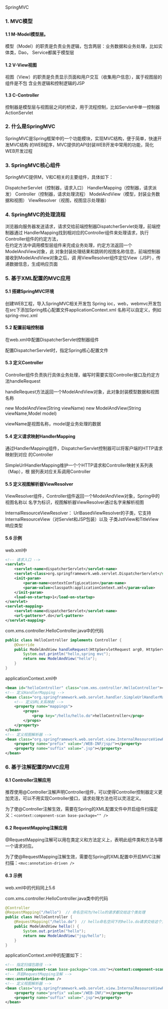 SpringMVC

### 1. MVC模型

#### 1.1 M-Model模型层。
模型（Model）的职责是负责业务逻辑，包含两层：业务数据和业务处理，比如实体类，Dao，
Service都属于模型层

#### 1.2 V-View视图
视图（View）的职责是负责显示页面和用户交互（收集用户信息），属于视图层的组件是不包
含业务逻辑和控制逻辑的JSP	

#### 1.3 C-Controller
控制器是模型层与视图层之间的桥梁，用于流程控制，比如Servlet中单一控制器ActionServlet

### 2. 什么是SpringMVC
SpringMVC是Spring框架中的一个功能模块，实现MVC结构，便于简单，快速开发MVC结构
的WEB程序，MVC提供的API封装WEB开发中常用的功能，简化WEB开发过程

### 3. SpringMVC核心组件
SpringMVC提供M，V和C相关的主要组件，具体如下：

DispatcherServlet（控制器，请求入口）
HandlerMapping（控制器，请求派发）
Controller（控制器，请求处理流程）
ModelAndView（模型，封装业务数据和视图）
ViewResolver（视图，视图显示处理器）

### 4. SpringMVC的处理流程
浏览器向服务器发送请求，请求交给前端控制器DispatcherServlet处理，前端控制器通过
HandlerMapping找到相对应的Controller组件来处理请求，执行Controller组件的约定方法，	
在约定方法中调用模型层组件来完成业务处理，约定方法返回一个ModelAndView对象，此
对象封装处理结果和跳转的视图名称信息，前端控制器接收到ModelAndView对象之后，调
用ViewResolver组件定位View（JSP），传递数据信息，生成响应页面

### 5. 基于XML配置的MVC应用

#### 5.1 搭建SpringMVC环境
创建WEB工程，导入SpringMVC相关开发包
Spring ioc，web，webmvc开发包
在src下添加Spring核心配置文件applicationContext.xml
名称可以自定义，例如spring-mvc.xml

#### 5.2 配置前端控制器

在web.xml中配置DispatcherServlet控制器组件

配置DispatcherServlet时，指定Spring核心配置文件

#### 5.3 定义Controller

Controller组件负责执行具体业务处理，编写时需要实现Controller接口及约定方法handleRequest

handleRequest方法返回一个ModelAndView对象，此对象封装模型数据和视图名称

new ModelAndView(String viewName)
new ModelAndView(String viewName,Model model)

viewName是视图名称，model是业务处理的数据

#### 5.4 定义请求映射HandlerMapping

通过HandlerMapping组件，DispatcherServlet控制器可以将客户端的HTTP请求映射到对应
的Controller

SimpleUrlHandlerMapping维护一个个HTTP请求和Controller映射关系列表（Map），根
据列表对应关系调用Controller

#### 5.5 定义视图解析器ViewResolver

ViewResolver组件，Controller组件返回一个ModelAndView对象，Spring中的视图名称以
名字为标识，视图解析器ViewResolver通过名字来解析视图

InternalResourceViewResolver：
UrlBasedViewResolver的子类，它支持InternalResourceView（对Servlet和JSP包装）以及
子类JstlView和TitleView响应类型

#### 5.6 示例

web.xml中

```xml
<!-- 请求入口 -->
<servlet>
    <servlet-name>dispatcherServlet</servlet-name>
    <servlet-class>org.springframework.web.servlet.DispatcherServlet</servlet-class>
    <init-param>
        <param-name>contextConfigLocation</param-name>
        <param-value>classpath:applicationContext.xml</param-value>
    </init-param>
    <load-on-startup>1</load-on-startup>
</servlet>
<servlet-mapping>
    <servlet-name>dispatcherServlet</servlet-name>
    <url-pattern>*.do</url-pattern>
</servlet-mapping>
```

com.xms.controller.HelloController.java中的代码

```java
public class HelloController implements Controller {
	@Override
	public ModelAndView handleRequest(HttpServletRequest arg0, HttpServletResponse arg1) throws Exception {
		System.out.println("hello,spring mvc");
		return new ModelAndView("hello");
	}
}
```

applicationContext.xml中

```xml
<bean id="helloController" class="com.xms.controller.HelloController"></bean>
<!-- 定义HandlerMapping -->
<bean class="org.springframework.web.servlet.handler.SimpleUrlHandlerMapping">
    <!-- 定义URL关系映射 -->
    <property name="mappings">
        <props>
            <prop key="/hello/hello.do">helloController</prop>
        </props>
    </property>
</bean>
<!-- 定义视图解析器 -->	
<bean class="org.springframework.web.servlet.view.InternalResourceViewResolver">
    <property name="prefix" value="/WEB-INF/jsp/"></property>
    <property name="suffix" value=".jsp"></property>
</bean>
```

### 6. 基于注解配置的MVC应用

#### 6.1 Controller注解应用

推荐使用@Controller注解声明Controller组件，可以使得Controller控制器定义更加灵活，可以不用实现Controller接口，请求处理方法也可以灵活定义。

为了使@Controller注解生效，需要在Spring的XML配置文件中开启组件扫描定义：`<context:component-scan base-package="" />`

#### 6.2 RequestMapping注解应用

@RequestMapping注解可以用在类定义和方法定义上，表明此组件类和方法与哪一个请求对应。

为了使@RequestMapping注解生效，需要在Spring的XML配置中开启MVC注解扫描：`<mvc:annotation-driven />`

#### 6.3 示例

web.xml中的代码同上5.6

com.xms.controller.HelloController.java类中的代码

```java
@Controller
@RequestMapping("/hello")  // 命名空间为/hello的请求都交给这个类处理
public class HelloController {
    @RequestMapping("/hello.do")  // hello命名空间下的hello.do请求交给这个方法处理
    public ModelAndView hello() {
        System.out.println("hello");
        return new ModelAndView("jsp/hello");
    }
}
```

applicationContext.xml中的配置如下：

```xml
<!-- 指定扫描包路径 -->
<context:component-scan base-package="com.xms"></context:component-scan>
<!-- 开启RequestMapping注解 -->
<mvc:annotation-driven />
<!-- 定义视图解析器 -->
<bean class="org.springframework.web.servlet.view.InternalResourceViewResolver">
    <property name="prefix" value="/WEB-INF/"></property>
    <property name="suffix" value=".jsp"></property>
</bean>
```





















































































​	